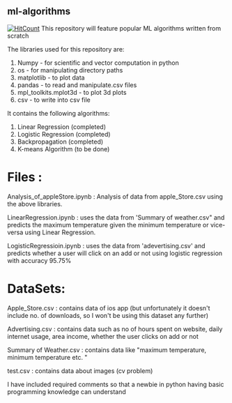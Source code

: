 ## ml-algorithms
[![HitCount](http://hits.dwyl.io/iamdeepti/ml-algorithms.svg)](http://hits.dwyl.io/iamdeepti/ml-algorithms)
This repository will feature popular ML algorithms written from scratch

The libraries used for this repository are:
1) Numpy - for scientific and vector computation in python
2) os - for manipulating directory paths
3) matplotlib - to plot data
4) pandas - to read and manipulate.csv files
5) mpl_toolkits.mplot3d - to plot 3d plots
6) csv - to write into csv file

It contains the following algorithms:
1) Linear Regression (completed)
2) Logistic Regression (completed)
3) Backpropagation (completed)
4) K-means Algorithm (to be done)

# Files :
Analysis_of_appleStore.ipynb : Analysis of data from apple_Store.csv using the above libraries.

LinearRegression.ipynb : uses the data from 'Summary of weather.csv" and predicts the maximum temperature given the minimum temperature or vice-versa using Linear Regression.

LogisticRegressioin.ipynb : uses the data from 'adevertising.csv' and predicts whether a user will click on an add or not using logistic regression with accuracy 95.75%


# DataSets:
Apple_Store.csv : contains data of ios app (but unfortunately it doesn't include no. of downloads, so I won't be using this dataset any further)

Advertising.csv : contains data such as no of hours spent on website, daily internet usage, area income, whether the user clicks on add or not

Summary of Weather.csv : contains data like "maximum temperature, minimum temperature etc. "

test.csv : contains data about images (cv problem)


I have included required comments so that a newbie in python having basic programming knowledge can understand
